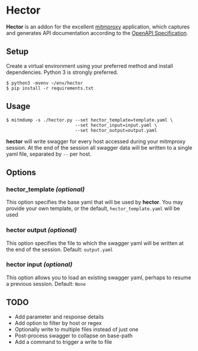 # Hector

__Hector__ is an addon for the excellent [mitmproxy](https://mitmproxy.org)
application, which captures and generates API documentation according to the
[OpenAPI Specification](https://swagger.io/specification/).


## Setup

Create a virtual environment using your preferred method and install
dependencies. Python 3 is strongly preferred.

```shell
$ python3 -mvenv ~/env/hector
$ pip install -r requirements.txt
```


## Usage

```shell
$ mitmdump -s ./hector.py --set hector_template=template.yaml \
                          --set hector_input=input.yaml \
                          --set hector_output=output.yaml
```

__hector__ will write swagger for every host accessed during your mitmproxy
session. At the end of the session all swagger data will be written to a single
yaml file, separated by `--` per host.


## Options

### hector_template _(optional)_

This option specifies the base yaml that will be used by __hector__. You may
provide your own template, or the default, `hector_template.yaml` will be used

### hector output _(optional)_

This option specifies the file to which the swagger yaml will be written at the
end of the session. Default: `output.yaml`

### hector input _(optional)_

This option allows you to load an existing swagger yaml, perhaps to resume a
previous session. Default: `None`


## TODO

* Add parameter and response details
* Add option to filter by host or regex
* Optionally write to multiple files instead of just one
* Post-process swagger to collapse on base-path
* Add a command to trigger a write to file
